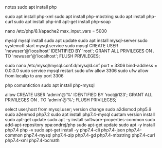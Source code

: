 
notes
sudo apt install php

sudo apt install php-xml
sudo apt install php-mbstring
sudo apt install php-curl
sudo apt install php-intl
apt-get install php-soap

nano /etc/php/8.1/apache2
max_input_vars = 5000


mysql
mysql install 
sudo apt update
sudo apt install mysql-server
sudo systemctl start mysql.service
sudo mysql
CREATE USER 'newuser'@'localhost' IDENTIFIED BY 'root';
 GRANT ALL PRIVILEGES ON *.* TO 'newuser'@'localhost';
 FLUSH PRIVILEGES;

sudo nano /etc/mysql/mysql.conf.d/mysqld.cnf
port           = 3306
bind-address            = 0.0.0.0
sudo service mysql restart
sudo ufw allow 3306
sudo ufw allow from  localip to any port 3306

 php comuntiction
 sudo apt install php-mysql

allow
 CREATE USER 'admin'@'%' IDENTIFIED BY 'root@123';
GRANT ALL PRIVILEGES ON *.* TO 'admin'@'%';
FLUSH PRIVILEGES;

select user,host from mysql.user;
version change
sudo a2dismod php5.6
sudo a2enmod php7.2
sudo apt install php7.4-mysql
custam version install
sudo apt-get update
sudo apt -y install software-properties-common
sudo add-apt-repository ppa:ondrej/php
sudo apt-get update
sudo apt -y install php7.4
php -v
sudo apt-get install -y php7.4-cli php7.4-json php7.4-common php7.4-mysql php7.4-zip php7.4-gd php7.4-mbstring php7.4-curl php7.4-xml php7.4-bcmath
